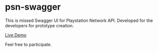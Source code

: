# psn-swagger
This is missed Swagger UI for Playstation Network API. Developed for the developers for prototype creation.

[Live Demo](https://olegshulyakov.github.io/psn-swagger/)

Feel free to participate.
